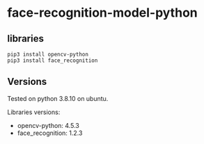 # face-recognition-model-python

## libraries
```
pip3 install opencv-python
pip3 install face_recognition
```

## Versions
Tested on python 3.8.10 on ubuntu.


Libraries versions:
- opencv-python:    4.5.3
- face_recognition: 1.2.3
